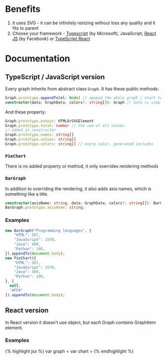 # Benefits
1. it uses SVG - it can be infinitely resizing without loss any quality and it fits to parent
2. Choose your framework - [Typescript](https://www.typescriptlang.org/) (by Microsoft), JavaScript, [React JS](https://reactjs.org/) (by Facebook) or [TypeScript React](https://www.typescriptlang.org/docs/handbook/react.html)
# Documentation
## TypeScript / JavaScript version
Every graph inherits from abstract class `Graph`. It has these public methods:
``` typescript
Graph.prototype.appendTo(el: Node) // append the whole graph / chart to the node
constructor(data: GraphData, colors?: string[]): Graph // data is simple object name: value; colors is automatically generated so it can be omitted for some or all values.
```
And these property: 
``` typescript
Graph.prototype.output: HTMLOrSVGElement
Graph.prototype.total: number // the sum of all values 
// added in constructor
Graph.prototype.names: string[]
Graph.prototype.values: string[]
Graph.prototype.colors: string[] // every color, generated includes
```
### `PieChart`
There is no added property or method, it only overrides rendering methods
### `BarGraph`
In addition to overriding the rendering, it also adds axis names, which is something like a title.
``` typescript
constructor(axisName: string, data: GraphData, colors?: string[]): BarGraph
BarGraph.prototype.axisName: string;
```
### Examples
``` javascript
new BarGraph("Programming languages", {
	"HTML": 587,
	"JavaScript": 1578,
	"Java": 400,
	"Python": 100,
}).appendTo(document.body);
new PieChart({
	"HTML": 587,
	"JavaScript": 1578,
	"Java": 400,
	"Python": 100,
}, [
  null,
  "#FF0"
]).appendTo(document.body);
```
## React version
In React version it doesn't use object, but each Graph contains GraphItem element.
### Examples
{% highlight jsx %}
var graph = <BarGraph heading="Programming Languages">
	<GraphItem value={578} name="HTML" />
	<GraphItem value={1587} name="JavaScript" />
	<GraphItem value={435} name="Java" />
	<GraphItem value={198} name="Python" />
</BarGraph>
var chart = <PieChart>
	<GraphItem value={578} name="HTML" />
	<GraphItem value={1587} name="JavaScript" color="#0F0" />
	<GraphItem value={435} name="Java" color="yellow" />
	<GraphItem value={198} name="Python" />
</BarGraph>
{% endhighlight %}
